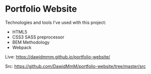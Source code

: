 # Portfolio Website

Technologies and tools I've used with this project:

  - HTML5
  - CSS3 SASS preprocessor
  - BEM Methodology
  - Webpack

  Live: https://dawidmmm.github.io/portfolio-website/

  Src: https://github.com/DawidMmM/portfolio-website/tree/master/src
